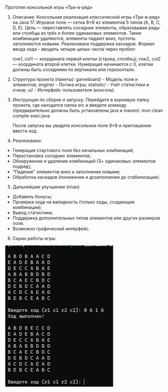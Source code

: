  Прототип консольной игры «Три-в-ряд»
1. Описание:
   Консольная реализация классической игры «Три-в-ряд» на Java 17.
   Игровое поле — сетка 8×8 из элементов 5 типов (A, B, C, D, E).
   Цель — переставлять соседние элементы, образовывая ряды или столбцы из трёх и более одинаковых элементов.
   Такие комбинации удаляются, элементы падают вниз, пустоты заполняются новыми. Реализована поддержка каскадов.
   Формат ввода хода - вводить четыре целых числа через пробел:

   <row1> <col1> <row2> <col2>
   row1, col1 — координата первой клетки (строка, столбец);
   row2, col2 — координата второй клетки.
   Нумерация начинается с 0, клетки должны быть соседними по вертикали или горизонтали.

2. Структура проекта (пакеты):
   gameboard/ - Модель поля и элементов;
   engine/ - Логика игры;
   statistic/ - Учёт статистики и очков;
   ui/ - Интерфейс пользователя (консоль).

4. Инструкция по сборке и запуску:
   Перейдите в корневую папку проекта, где находится папка src и введите команду (предварительно должны быть установлены java и maven):
   mvn clean compile exec:java

   После запуска вы увидите консольное поле 8×8 и приглашение ввести ход.

4. Реализовано:
- Генерация стартового поля без начальных комбинаций;
- Перестановка соседних элементов;
- Обнаружение и удаление комбинаций (3+ одинаковых элементов подряд);
- “Падение” элементов вниз и заполнение новыми;
- Обработка каскадов (понижение и дозаполнение до стабилизации).

5. Дальнейшие улучшения (план)
- Добавить бонусы;
- Проверка хода на валидность (только ходы, создающие комбинации);
- Вывод статистики;
- Поддержка дополнительных типов элементов или других размеров поля.
- Возможно графический интерфейс.
6. Скрин работы игры:

![img_3.png](img_3.png)